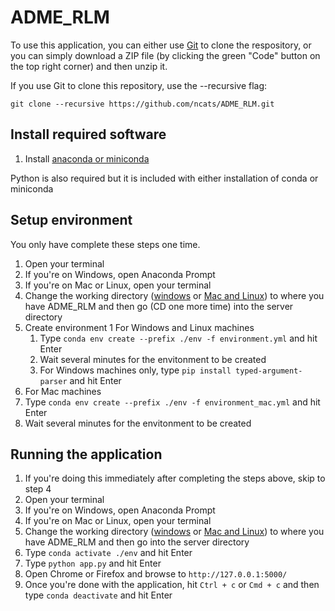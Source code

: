 # ADME_RLM

To use this application, you can either use [Git](https://git-scm.com/) to clone the respository, or you can simply download a ZIP file (by clicking the green "Code" button on the top right corner) and then unzip it.

If you use Git to clone this repository, use the --recursive flag:

`git clone --recursive https://github.com/ncats/ADME_RLM.git`

## Install required software

1. Install [anaconda or miniconda](https://docs.conda.io/projects/continuumio-conda/en/latest/user-guide/install/index.html#)

Python is also required but it is included with either installation of conda or miniconda

## Setup environment

You only have complete these steps one time.

1. Open your terminal
 1. If you're on Windows, open Anaconda Prompt
 2. If you're on Mac or Linux, open your terminal
3. Change the working directory ([windows](https://www.digitalcitizen.life/command-prompt-how-use-basic-commands) or [Mac and Linux](https://www.geeksforgeeks.org/cd-command-in-linux-with-examples/)) to where you have ADME_RLM and then go (CD one more time) into the server directory
4. Create environment
 1 For Windows and Linux machines
   1. Type `conda env create --prefix ./env -f environment.yml` and hit Enter
   2. Wait several minutes for the envitonment to be created
   3. For Windows machines only, type `pip install typed-argument-parser` and hit Enter
 2. For Mac machines
   1. Type `conda env create --prefix ./env -f environment_mac.yml` and hit Enter
   2. Wait several minutes for the envitonment to be created
    
## Running the application

1. If you're doing this immediately after completing the steps above, skip to step 4
2. Open your terminal
 1. If you're on Windows, open Anaconda Prompt
 2. If you're on Mac or Linux, open your terminal
3. Change the working directory ([windows](https://www.digitalcitizen.life/command-prompt-how-use-basic-commands) or [Mac and Linux](https://www.geeksforgeeks.org/cd-command-in-linux-with-examples/)) to where you have ADME_RLM and then go into the server directory
4. Type `conda activate ./env` and hit Enter
5. Type `python app.py` and hit Enter
6. Open Chrome or Firefox and browse to `http://127.0.0.1:5000/`
7. Once you're done with the application, hit `Ctrl + c` or `Cmd + c` and then type `conda deactivate` and hit Enter
